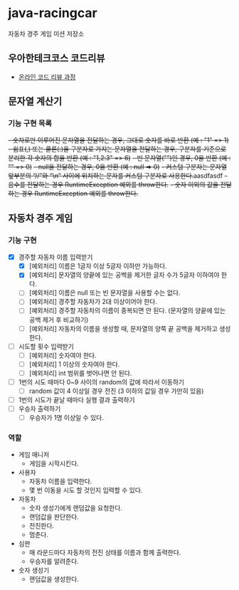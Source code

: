 # java-racingcar
자동차 경주 게임 미션 저장소

## 우아한테크코스 코드리뷰
* [온라인 코드 리뷰 과정](https://github.com/woowacourse/woowacourse-docs/blob/master/maincourse/README.md)

## 문자열 계산기
### 기능 구현 목록
~~- 숫자로만 이루어진 문자열을 전달하는 경우, 그대로 숫자를 바로 반환  (예 : "1" => 1)~~
~~- 쉼표(,) 또는 콜론(:)을 구분자로 가지는 문자열을 전달하는 경우, 구분자를 기준으로 분리한 각 숫자의 합을 반환 (예 : "1,2:3" => 6)~~
~~- 빈 문자열("")인 경우, 0을 반환 (예 : "" => 0)~~
~~- null을 전달하는 경우, 0을 반환 (예 : null => 0)~~
~~- 커스텀 구분자는 문자열 앞부분의 “//”와 “\\n” 사이에 위치하는 문자를 커스텀 구분자로 사용한다.~~aasdfasdf
~~- 음수를 전달하는 경우 RuntimeException 예외를 throw한다.~~
~~- 숫자 이외의 값을 전달하는 경우 RuntimeException 예외를 throw한다.~~

## 자동차 경주 게임
### 기능 구현 
- [x] 경주할 자동차 이름 입력받기
    - [x] [예외처리] 이름은 1글자 이상 5글자 이하만 가능하다. 
    - [x] [예외처리] 문자열의 양끝에 있는 공백을 제거한 글자 수가 5글자 이하여야 한다.
    - [ ] [예외처리] 이름은 null 또는 빈 문자열을 사용할 수는 없다.
    - [ ] [예외처리] 경주할 자동차가 2대 이상이어야 한다.
    - [ ] [예외처리] 경주할 자동차의 이름이 중복되면 안 된다. (문자열의 양끝에 있는 공백 제거 후 비교하기)
    - [ ] [예외처리] 자동차의 이름을 생성할 때, 문자열의 양쪽 끝 공백을 제거하고 생성한다. 
- [ ] 시도할 횟수 입력받기
    - [ ] [예외처리] 숫자여야 한다.
    - [ ] [예외처리] 1 이상의 숫자여야 한다.
    - [ ] [예외처리] int 범위를 벗어나면 안 된다.
- [ ] 1번의 시도 때마다 0~9 사이의 random의 값에 따라서 이동하기
    - [ ] random 값이 4 이상일 경우 전진 (3 이하의 값일 경우 가만히 있음)
- [ ] 1번의 시도가 끝날 때마다 실행 결과 출력하기
- [ ] 우승자 출력하기
    - [ ] 우승자가 1명 이상일 수 있다.
### 역할
- 게임 매니저
  - 게임을 시작시킨다.
- 사용자
  - 자동차 이름을 입력한다.
  - 몇 번 이동을 시도 할 것인지 입력할 수 있다.
- 자동차
  - 숫자 생성기에게 랜덤값을 요청한다.
  - 랜덤값을 판단한다.
  - 전진한다.
  - 멈춘다.
- 심판
  - 매 라운드마다 자동차의 전진 상태를 이름과 함께 출력한다.
  - 우승자를 알려준다.
- 숫자 생성기
  - 랜덤값을 생성한다.